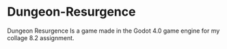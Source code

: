 # Dungeon-Resurgence
Dungeon Resurgence Is a game made in the Godot 4.0 game engine for my collage 8.2 assignment.
